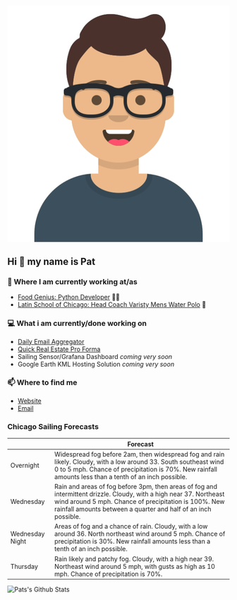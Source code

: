 [![Social banner for p-j-falconer](https://raw.githubusercontent.com/P-J-FALCONER/P-J-FALCONER/master/assets/avataaars.svg)](https://patfalconer.com/)
## Hi :wave: my name is Pat

### 💼 Where I am currently working at/as
- [Food Genius: Python Developer](https://getfoodgenius.com/) 🍔🐍
- [Latin School of Chicago: Head Coach Varisty Mens Water Polo](https://www.latinschool.org/) 🤽


### 💻 What i am currently/done working on
 - [Daily Email Aggregator](https://github.com/P-J-FALCONER/dott_daily_mail)
 - [Quick Real Estate Pro Forma](https://github.com/P-J-FALCONER/henry)
 - Sailing Sensor/Grafana Dashboard *coming very soon*
 - Google Earth KML Hosting Solution *coming very soon*

### 📫 Where to find me
 - [Website](https://patfalconer.com/)
 - [Email](mailto:patrick.j.falconer@gmail.com)


### Chicago Sailing Forecasts
|   | Forecast  |
|---|---|
| Overnight | Widespread fog before 2am, then widespread fog and rain likely. Cloudy, with a low around 33. South southeast wind 0 to 5 mph. Chance of precipitation is 70%. New rainfall amounts less than a tenth of an inch possible. |
| Wednesday | Rain and areas of fog before 3pm, then areas of fog and intermittent drizzle. Cloudy, with a high near 37. Northeast wind around 5 mph. Chance of precipitation is 100%. New rainfall amounts between a quarter and half of an inch possible. |
| Wednesday Night | Areas of fog and a chance of rain. Cloudy, with a low around 36. North northeast wind around 5 mph. Chance of precipitation is 30%. New rainfall amounts less than a tenth of an inch possible. |
| Thursday | Rain likely and patchy fog. Cloudy, with a high near 39. Northeast wind around 5 mph, with gusts as high as 10 mph. Chance of precipitation is 70%. |

![Pats's Github Stats](https://github-readme-stats.vercel.app/api?username=p-j-falconer&show_icons=true&theme=radical)
